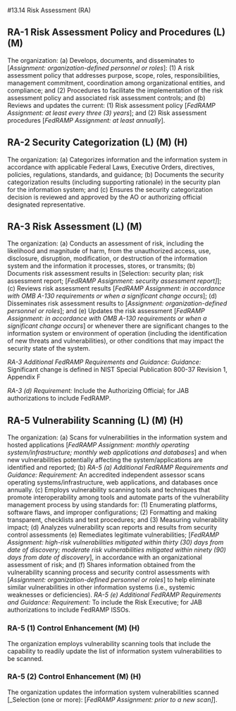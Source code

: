 #13.14 Risk Assessment (RA)
## RA-1 Risk Assessment Policy and Procedures (L) (M)
The organization:
  (a)	Develops, documents, and disseminates to [_Assignment: organization-defined personnel or roles_]:
    (1)	A risk assessment policy that addresses purpose, scope, roles, responsibilities, management commitment, coordination among organizational entities, and compliance; and
    (2)	Procedures to facilitate the implementation of the risk assessment policy and associated risk assessment controls; and
  (b)	Reviews and updates the current:
    (1)	Risk assessment policy [_FedRAMP Assignment: at least every three (3) years_]; and
    (2)	Risk assessment procedures [_FedRAMP Assignment: at least annually_].

## RA-2 Security Categorization (L) (M) (H)
The organization:
  (a)	Categorizes information and the information system in accordance with applicable Federal Laws, Executive Orders, directives, policies, regulations, standards, and guidance;
  (b)	Documents the security categorization results (including supporting rationale) in the security plan for the information system; and
  (c)	Ensures the security categorization decision is reviewed and approved by the AO or authorizing official designated representative.

## RA-3 Risk Assessment (L) (M)
The organization:
  (a)	Conducts an assessment of risk, including the likelihood and magnitude of harm, from the unauthorized access, use, disclosure, disruption, modification, or destruction of the information system and the information it processes, stores, or transmits;
  (b)	Documents risk assessment results in [Selection: security plan; risk assessment report; [_FedRAMP Assignment: security assessment report]_];
  (c)	Reviews risk assessment results [_FedRAMP Assignment: in accordance with OMB A-130 requirements or when a significant change occurs_];
  (d)	Disseminates risk assessment results to [_Assignment: organization-defined personnel or roles_]; and
  (e)	Updates the risk assessment [_FedRAMP Assignment: in accordance with OMB A-130 requirements or when a significant change occurs_] or whenever there are significant changes to the information system or environment of operation (including the identification of new threats and vulnerabilities), or other conditions that may impact the security state of the system.

*RA-3 Additional FedRAMP Requirements and Guidance:*
*Guidance:* Significant change is defined in NIST Special Publication 800-37 Revision 1, Appendix F

*RA-3 (d) Requirement:* Include the Authorizing Official; for JAB authorizations to include FedRAMP.

## RA-5 Vulnerability Scanning (L) (M) (H)
The organization:
  (a)	Scans for vulnerabilities in the information system and hosted applications [_FedRAMP Assignment: monthly operating system/infrastructure; monthly web applications and databases_] and when new vulnerabilities potentially affecting the system/applications are identified and reported;
  (b)
*RA-5 (a) Additional FedRAMP Requirements and Guidance:*
*Requirement:* An accredited independent assessor scans operating systems/infrastructure, web applications, and databases once annually.
  (c)	Employs vulnerability scanning tools and techniques that promote interoperability among tools and automate parts of the vulnerability management process by using standards for:
    (1)	Enumerating platforms, software flaws, and improper configurations;
    (2)	Formatting and making transparent, checklists and test procedures; and
    (3)	Measuring vulnerability impact;
  (d)	Analyzes vulnerability scan reports and results from security control assessments
  (e)	Remediates legitimate vulnerabilities; [_FedRAMP Assignment: high-risk vulnerabilities mitigated within thirty (30) days from date of discovery; moderate risk vulnerabilities mitigated within ninety (90) days from date of discovery_], in accordance with an organizational assessment of risk; and
  (f)	Shares information obtained from the vulnerability scanning process and security control assessments with [_Assignment: organization-defined personnel or roles_] to help eliminate similar vulnerabilities in other information systems (i.e., systemic weaknesses or deficiencies).
*RA-5 (e) Additional FedRAMP Requirements and Guidance:*
*Requirement:* To include the Risk Executive; for JAB authorizations to include FedRAMP ISSOs.

### RA-5 (1) Control Enhancement (M) (H)
The organization employs vulnerability scanning tools that include the capability to readily update the list of information system vulnerabilities to be scanned.

### RA-5 (2) Control Enhancement (M) (H)
The organization updates the information system vulnerabilities scanned [_Selection (one or more): [_FedRAMP Assignment: prior to a new scan]_].
